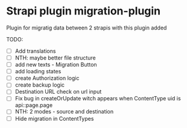 # Strapi plugin migration-plugin

Plugin for migratig data between 2 strapis with this plugin added

TODO:

- [ ] Add translations
- [ ] NTH: maybe better file structure
- [ ] add new texts - Migration Button
- [ ] add loading states
- [ ] create Authorization logic
- [ ] create backup logic
- [ ] Destination URL check on url input
- [ ] Fix bug in createOrUpdate witch appears when ContentType uid is api::page.page
- [ ] NTH: 2 modes - source and destination
- [ ] Hide migration in ContentTypes 

